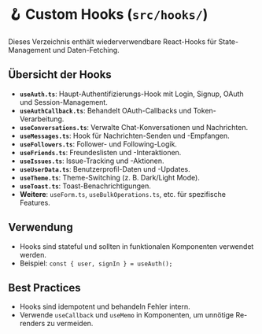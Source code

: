 # 🪝 Custom Hooks (`src/hooks/`)

Dieses Verzeichnis enthält wiederverwendbare React-Hooks für State-Management und Daten-Fetching.

## Übersicht der Hooks

- **`useAuth.ts`**: Haupt-Authentifizierungs-Hook mit Login, Signup, OAuth und Session-Management.
- **`useAuthCallback.ts`**: Behandelt OAuth-Callbacks und Token-Verarbeitung.
- **`useConversations.ts`**: Verwalte Chat-Konversationen und Nachrichten.
- **`useMessages.ts`**: Hook für Nachrichten-Senden und -Empfangen.
- **`useFollowers.ts`**: Follower- und Following-Logik.
- **`useFriends.ts`**: Freundeslisten und -Interaktionen.
- **`useIssues.ts`**: Issue-Tracking und -Aktionen.
- **`useUserData.ts`**: Benutzerprofil-Daten und -Updates.
- **`useTheme.ts`**: Theme-Switching (z. B. Dark/Light Mode).
- **`useToast.ts`**: Toast-Benachrichtigungen.
- **Weitere**: `useForm.ts`, `useBulkOperations.ts`, etc. für spezifische Features.

## Verwendung
- Hooks sind stateful und sollten in funktionalen Komponenten verwendet werden.
- Beispiel: `const { user, signIn } = useAuth();`

## Best Practices
- Hooks sind idempotent und behandeln Fehler intern.
- Verwende `useCallback` und `useMemo` in Komponenten, um unnötige Re-renders zu vermeiden.
